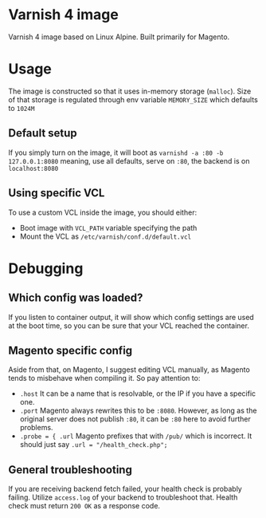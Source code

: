 # Varnish 4 image

Varnish 4 image based on Linux Alpine. Built primarily for Magento.

# Usage

The image is constructed so that it uses in-memory storage (`malloc`).
Size of that storage is regulated through env variable `MEMORY_SIZE` which defaults to `1024M`

## Default setup

If you simply turn on the image, it will boot as `varnishd -a :80 -b 127.0.0.1:8080` meaning, use all defaults, serve on `:80`, the backend is on `localhost:8080`

## Using specific VCL

To use a custom VCL inside the image, you should either:

* Boot image with `VCL_PATH` variable specifying the path
* Mount the VCL as `/etc/varnish/conf.d/default.vcl`

# Debugging

## Which config was loaded?

If you listen to container output, it will show which config settings are used at the boot time, so you can be sure that your VCL reached the container.

## Magento specific config

Aside from that, on Magento, I suggest editing VCL manually, as Magento tends to misbehave when compiling it. So pay attention to:

* `.host` It can be a name that is resolvable, or the IP if you have a specific one.
* `.port` Magento always rewrites this to be `:8080`. However, as long as the original server does not publish `:80`, it can be `:80` here to avoid further problems.
* `.probe = { .url` Magento prefixes that with `/pub/` which is incorrect. It should just say `.url = "/health_check.php";`

## General troubleshooting

If you are receiving backend fetch failed, your health check is probably failing. Utilize `access.log` of your backend to troubleshoot that. Health check must return `200 OK` as a response code.